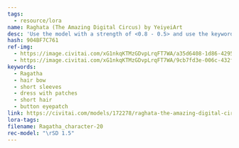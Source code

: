 ```yaml
---
tags:
  - resource/lora
name: Raghata (The Amazing Digital Circus) by YeiyeiArt
desc: 'Use the model with a strength of <0.8 - 0.5> and use the keyword "Ragatha" Use the following prompts to summon her features: "hair bow, short sleeves, dress with patches, short hair, button eyepatch"'
hash: 904BF7C761
ref-img:
  - https://image.civitai.com/xG1nkqKTMzGDvpLrqFT7WA/a35d6408-1d86-4295-8e1c-d079c6e21e4d/width=450/00228-1793902157.jpeg
  - https://image.civitai.com/xG1nkqKTMzGDvpLrqFT7WA/9cb7fd3e-006c-432f-8d00-690c1fce2e40/width=450/00229-1793902158.jpeg
keywords:
  - Ragatha
  - hair bow
  - short sleeves
  - dress with patches
  - short hair
  - button eyepatch
link: https://civitai.com/models/172278/raghata-the-amazing-digital-circus-by-yeiyeiart
lora-tags: 
filename: Ragatha_character-20
rec-model: "\rSD 1.5"
---
```

